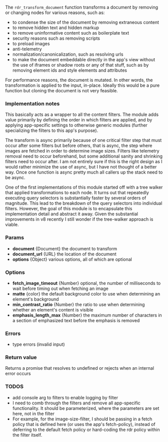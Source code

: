 The `rdr_transform_document` function transforms a document by removing or changing nodes for various reasons, such as:
* to condense the size of the document by removing extraneous content
* to remove hidden text and hidden markup
* to remove uninformative content such as boilerplate text
* security reasons such as removing scripts
* to preload images
* anti-telemetry
* normalization/canonicalization, such as resolving urls
* to make the document embeddable directly in the app's view without the use of iframes or shadow roots or any of that stuff, such as by removing element ids and style elements and attributes

For performance reasons, the document is mutated. In other words, the transformation is applied to the input, in-place. Ideally this would be a pure function but cloning the document is not very feasible.

### Implementation notes

This basically acts as a wrapper to all the content filters. The module adds value primarily by defining the order in which filters are applied, and by applying app-specific settings to otherwise generic modules (further specializing the filters to this app's purpose).

The transform is async primarily because of one critical filter step that must occur after some filters but before others, that is async, the step where images are fetched in order to determine image sizes. Filters like telemetry removal need to occur beforehand, but some additional sanity and shrinking filters need to occur after. I am not entirely sure if this is the right design as I would rather minimize the use of async, but I have not thought of a better way. Once one function is async pretty much all callers up the stack need to be async.

One of the first implementations of this module started off with a tree walker that applied transformations to each node. It turns out that repeatedly executing query selectors is substantially faster by several orders of magnitude. This lead to the breakdown of the query selectors into individual filters. However, the goal of this module is to encapsulate this implementation detail and abstract it away. Given the substantial improvements in v8 recently I still wonder if the tree-walker approach is viable.

### Params

* **document** {Document} the document to transform
* **document_url** {URL} the location of the document
* **options** {Object} various options, all of which are optional

### Options

* **fetch_image_timeout** {Number} optional, the number of milliseconds to wait before timing out when fetching an image
* **matte** {color} the default background color to use when determining an element's background
* **min_contrast_ratio** {Number} the ratio to use when determining whether an element's content is visible
* **emphasis_length_max** {Number} the maximum number of characters in a section of emphasized text before the emphasis is removed

### Errors

* type errors (invalid input)

### Return value

Returns a promise that resolves to undefined or rejects when an internal error occurs

### TODOS

* add console arg to filters to enable logging by filter
* I need to comb through the filters and remove all app-specific functionality. It should be parameterized, where the parameters are set here, not in the filter
* For example, for the image-size-filter, I should be passing in a fetch policy that is defined here (or uses the app's fetch-policy), instead of deferring to the default fetch policy or hard-coding the rdr policy within the filter itself.
